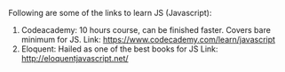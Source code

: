 Following are some of the links to learn JS (Javascript):

1. Codeacademy: 10 hours course, can be finished faster. Covers bare minimum for JS.
Link: https://www.codecademy.com/learn/javascript
2. Eloquent: Hailed as one of the best books for JS
Link: http://eloquentjavascript.net/
